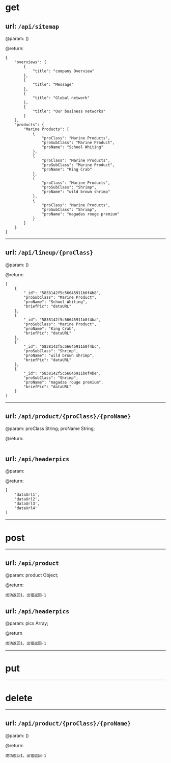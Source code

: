 # get

## url: `/api/sitemap`

@param: ()

@return:
```
{
    "overviews": [
        {
            "title": "company Overview"
        },
        {
            "title": "Message"
        },
        {
            "title": "Global network"
        },
        {
            "title": "Our business networks"
        }
    ],
    "products": {
        "Marine Products": [
            {
                "proClass": "Marine Products",
                "proSubClass": "Marine Product",
                "proName": "School Whiting"
            },
            {
                "proClass": "Marine Products",
                "proSubClass": "Marine Product",
                "proName": "King Crab"
            },
            {
                "proClass": "Marine Products",
                "proSubClass": "Shrimp",
                "proName": "wild brown shrimp"
            },
            {
                "proClass": "Marine Products",
                "proSubClass": "Shrimp",
                "proName": "magadas rouge premium"
            }
        ]
    }
}
```

----

## url: `/api/lineup/{proClass}`

@param: ()

@return:
```
[
    {
        "_id": "5838142f5c56645911b0f4b8",
        "proSubClass": "Marine Product",
        "proName": "School Whiting",
        "briefPic": "dataURL"
    },
    {
        "_id": "5838142f5c56645911b0f4ba",
        "proSubClass": "Marine Product",
        "proName": "King Crab",
        "briefPic": "dataURL"
    },
    {
        "_id": "5838142f5c56645911b0f4bc",
        "proSubClass": "Shrimp",
        "proName": "wild brown shrimp",
        "briefPic": "dataURL"
    },
    {
        "_id": "5838142f5c56645911b0f4be",
        "proSubClass": "Shrimp",
        "proName": "magadas rouge premium",
        "briefPic": "dataURL"
    }
]
```

----

## url: `/api/product/{proClass}/{proName}`

@param: proClass String; proName String;

@return:
```

```

## url: `/api/headerpics`

@param:

@return:
```
[
    'dataUrl1',
    'dataUrl2',
    'dataUrl3',
    'dataUrl4'
]
```

----

# post

----

## url: `/api/product`

@param: product Object;

@return:
```
成功返回1，出错返回-1
```

## url: `/api/headerpics`

@param: pics Array;

@return
```
成功返回1，出错返回-1
```

----

# put

----

# delete

----

## url: `/api/product/{proClass}/{proName}`

@param: ()

@return:
```
成功返回1，出错返回-1
```
